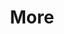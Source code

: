 ---
layout: page
title: More
nav: true
nav_order: 3
dropdown: true
children: 
    # - title: publications
    #   permalink: /publications/
    # - title: divider
    # - title: projects
    #   permalink: /projects/
---
